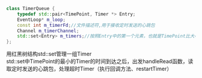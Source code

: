 ```cpp
class TimerQueue {
    typedef std::pair<TimePoint, Timer *> Entry;
    EventLoop* m_loop;
    const int m_timerFd;//文件描述符,用于接收定时发送的心跳包
    Channel m_timerChannel;
    std::set<Entry> m_timers;//按照Entry中的第一个元素，也就是TimePoint比大小
};
```

用红黑树结构std::set管理一组Timer<br>
std::set中TimePoint的最小的Timer的时间到达之后，出发handleRead函数，读取定时发送的心跳包，处理超时Timer（执行回调方法、restartTimer）
